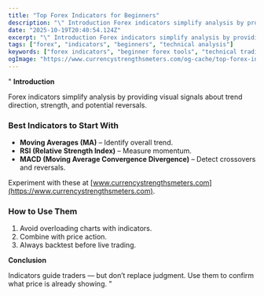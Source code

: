 ```yaml
---
title: "Top Forex Indicators for Beginners"
description: "\" Introduction Forex indicators simplify analysis by providing visual signals about trend direction, strength, and potential reversals..."
date: "2025-10-19T20:40:54.124Z"
excerpt: "\" Introduction Forex indicators simplify analysis by providing visual signals about trend direction, strength, and potential reversals. Best Indicators to Start With - Moving Averages (MA) – Identify overall trend. - RSI (Relative Strength Index) – Measure momentum. - MACD (Moving Average Convergence Divergence) – Detect crossovers and reversals. Experiment..."
tags: ["forex", "indicators", "beginners", "technical analysis"]
keywords: ["forex indicators", "beginner forex tools", "technical trading", "moving averages", "RSI MACD basics"]
ogImage: "https://www.currencystrengthsmeters.com/og-cache/top-forex-indicators-for-beginners.jpg"
---
```

"
**Introduction**

Forex indicators simplify analysis by providing visual signals about trend direction, strength, and potential reversals.

### Best Indicators to Start With

- **Moving Averages (MA)** – Identify overall trend.  
- **RSI (Relative Strength Index)** – Measure momentum.  
- **MACD (Moving Average Convergence Divergence)** – Detect crossovers and reversals.  

Experiment with these at [www.currencystrengthsmeters.com](https://www.currencystrengthsmeters.com).

### How to Use Them

1. Avoid overloading charts with indicators.  
2. Combine with price action.  
3. Always backtest before live trading.  

**Conclusion**

Indicators guide traders — but don’t replace judgment. Use them to confirm what price is already showing.
"
